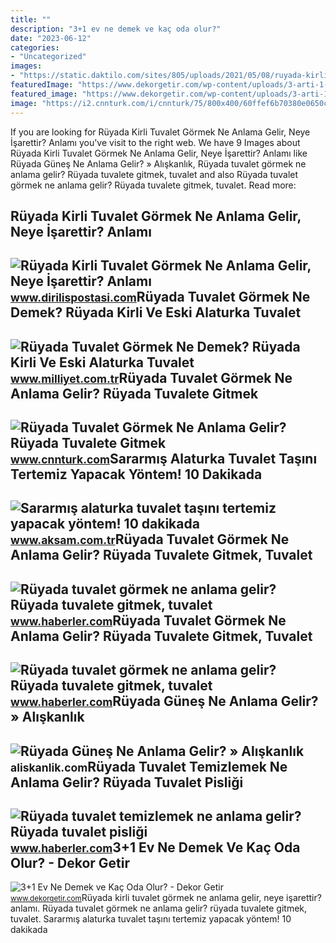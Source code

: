 ```yaml
---
title: ""
description: "3+1 ev ne demek ve kaç oda olur?"
date: "2023-06-12"
categories:
- "Uncategorized"
images:
- "https://static.daktilo.com/sites/805/uploads/2021/05/08/ruyada-kirli-tuvalet-gormek-ne-anlama-gelir.jpg"
featuredImage: "https://www.dekorgetir.com/wp-content/uploads/3-arti-1-ev-ne-demek.jpeg"
featured_image: "https://www.dekorgetir.com/wp-content/uploads/3-arti-1-ev-ne-demek.jpeg"
image: "https://i2.cnnturk.com/i/cnnturk/75/800x400/60ffef6b70380e0650c3ae9a.jpg"
---
```


If you are looking for Rüyada Kirli Tuvalet Görmek Ne Anlama Gelir, Neye İşarettir? Anlamı you've visit to the right web. We have 9 Images about Rüyada Kirli Tuvalet Görmek Ne Anlama Gelir, Neye İşarettir? Anlamı like Rüyada Güneş Ne Anlama Gelir? » Alışkanlık, Rüyada tuvalet görmek ne anlama gelir? Rüyada tuvalete gitmek, tuvalet and also Rüyada tuvalet görmek ne anlama gelir? Rüyada tuvalete gitmek, tuvalet. Read more:

Rüyada Kirli Tuvalet Görmek Ne Anlama Gelir, Neye İşarettir? Anlamı
-------------------------------------------------------------------

 ![Rüyada Kirli Tuvalet Görmek Ne Anlama Gelir, Neye İşarettir? Anlamı](https://static.daktilo.com/sites/805/uploads/2021/05/08/ruyada-kirli-tuvalet-gormek-ne-anlama-gelir.jpg) <small>www.dirilispostasi.com</small>Rüyada Tuvalet Görmek Ne Demek? Rüyada Kirli Ve Eski Alaturka Tuvalet
---------------------------------------------------------------------

 ![Rüyada Tuvalet Görmek Ne Demek? Rüyada Kirli Ve Eski Alaturka Tuvalet](https://image.milimaj.com/i/milliyet/75/0x410/5f0e12bd55428303f80eabb7.jpg) <small>www.milliyet.com.tr</small>Rüyada Tuvalet Görmek Ne Anlama Gelir? Rüyada Tuvalete Gitmek
-------------------------------------------------------------

 ![Rüyada Tuvalet Görmek Ne Anlama Gelir? Rüyada Tuvalete Gitmek](https://i2.cnnturk.com/i/cnnturk/75/800x400/60ffef6b70380e0650c3ae9a.jpg) <small>www.cnnturk.com</small>Sararmış Alaturka Tuvalet Taşını Tertemiz Yapacak Yöntem! 10 Dakikada
---------------------------------------------------------------------

 ![Sararmış alaturka tuvalet taşını tertemiz yapacak yöntem! 10 dakikada](https://img3.aksam.com.tr/imgsdisk/2023/04/29/t25_sararmis-alaturka-tuvalet-627.jpg) <small>www.aksam.com.tr</small>Rüyada Tuvalet Görmek Ne Anlama Gelir? Rüyada Tuvalete Gitmek, Tuvalet
----------------------------------------------------------------------

 ![Rüyada tuvalet görmek ne anlama gelir? Rüyada tuvalete gitmek, tuvalet](https://i.hbrcdn.com/haber/2020/08/17/ruyada-tuvalet-gormek-ne-anlama-gelir-ruyada-13514342_1518_m.jpg) <small>www.haberler.com</small>Rüyada Tuvalet Görmek Ne Anlama Gelir? Rüyada Tuvalete Gitmek, Tuvalet
----------------------------------------------------------------------

 ![Rüyada tuvalet görmek ne anlama gelir? Rüyada tuvalete gitmek, tuvalet](https://i.hbrcdn.com/haber/2020/08/17/ruyada-tuvalet-gormek-ne-anlama-gelir-ruyada-13514342_4348_m.jpg) <small>www.haberler.com</small>Rüyada Güneş Ne Anlama Gelir? » Alışkanlık
------------------------------------------

 ![Rüyada Güneş Ne Anlama Gelir? » Alışkanlık](https://aliskanlik.com/wp-content/uploads/2022/04/Ruyada-Gunes-Ne-Anlama-Gelir.jpeg) <small>aliskanlik.com</small>Rüyada Tuvalet Temizlemek Ne Anlama Gelir? Rüyada Tuvalet Pisliği
-----------------------------------------------------------------

 ![Rüyada tuvalet temizlemek ne anlama gelir? Rüyada tuvalet pisliği](https://i.hbrcdn.com/haber/2022/01/18/ruyada-tuvalet-temizlemek-ne-anlama-gelir-ruyada-14673652_2694_amp.jpg) <small>www.haberler.com</small>3+1 Ev Ne Demek Ve Kaç Oda Olur? - Dekor Getir
----------------------------------------------

 ![3+1 Ev Ne Demek ve Kaç Oda Olur? - Dekor Getir](https://www.dekorgetir.com/wp-content/uploads/3-arti-1-ev-ne-demek.jpeg) <small>www.dekorgetir.com</small>Rüyada kirli tuvalet görmek ne anlama gelir, neye i̇şarettir? anlamı. Rüyada tuvalet görmek ne anlama gelir? rüyada tuvalete gitmek, tuvalet. Sararmış alaturka tuvalet taşını tertemiz yapacak yöntem! 10 dakikada
